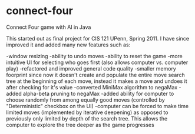 connect-four
============

Connect Four game with AI in Java

This started out as final project for CIS 121 UPenn, Spring 2011.
I have since improved it and added many new features such as:

-window resizing
-ability to undo moves
-ability to reset the game
-more intuitive UI for selecting who goes first (also allows computer vs. computer play)
-refactored and improved general code quality
-smaller memory foorprint since now it doesn't create and populate the entire move search tree at the
 beginning of each move, instead it makes a move and undoes it after checking for it's value
-converted MiniMax algorithm to negaMax
-added alpha-beta pruning to negaMax
-added ability for computer to choose randomly from among equally good moves (controlled by "Deterministic"
 checkbox on the UI)
-computer can be forced to make time limited moves (implemented by iterative deepening) as opposed to
 previously only limited by depth of the search tree. This allows the computer to explore the tree
 deeper as the game progresses
